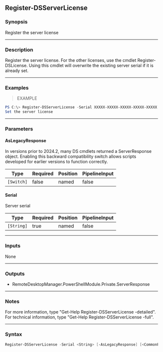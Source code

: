 Register-DSServerLicense
------------------------

### Synopsis
Register the server license

---

### Description

Register the server license. For the other licenses, use the cmdlet Register-DSLicense. Using this cmdlet will overwrite the existing server serial if it is already set.

---

### Examples
> EXAMPLE

```PowerShell
PS C:\> Register-DSServerLicense -Serial XXXXX-XXXXX-XXXXX-XXXXX-XXXXX
Set the server license
```

---

### Parameters
#### **AsLegacyResponse**
In versions prior to 2024.2, many DS cmdlets returned a ServerResponse object. Enabling this backward compatibility switch allows scripts developed for earlier versions to function correctly.

|Type      |Required|Position|PipelineInput|
|----------|--------|--------|-------------|
|`[Switch]`|false   |named   |false        |

#### **Serial**
Server serial

|Type      |Required|Position|PipelineInput|
|----------|--------|--------|-------------|
|`[String]`|true    |named   |false        |

---

### Inputs
None

---

### Outputs
* RemoteDesktopManager.PowerShellModule.Private.ServerResponse

---

### Notes
For more information, type "Get-Help Register-DSServerLicense -detailed". For technical information, type "Get-Help Register-DSServerLicense -full".

---

### Syntax
```PowerShell
Register-DSServerLicense -Serial <String> [-AsLegacyResponse] [<CommonParameters>]
```
